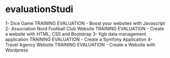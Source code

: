 # evaluationStudi

1- Dice Game
TRAINING EVALUATION - Boost your websites with Javascript
2- Association Nord Football Club Website
TRAINING EVALUATION - Create a website with HTML, CSS and Bootstrap
3- Kgb data management application
TRAINING EVALUATION - Create a Symfony Application
4- Travel Agency Website
TRAINING EVALUATION - Create a Website with Wordpress